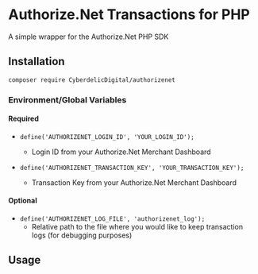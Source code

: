 # Authorize.Net Transactions for PHP
A simple wrapper for the Authorize.Net PHP SDK

## **Installation**
`composer require CyberdelicDigital/authorizenet`

### **Environment/Global Variables**
#### Required
* `define('AUTHORIZENET_LOGIN_ID', 'YOUR_LOGIN_ID');`

  * Login ID from your Authorize.Net Merchant Dashboard

* `define('AUTHORIZENET_TRANSACTION_KEY', 'YOUR_TRANSACTION_KEY');`

  * Transaction Key from your Authorize.Net Merchant Dashboard

#### Optional
* `define('AUTHORIZENET_LOG_FILE', 'authorizenet_log');`
  * Relative path to the file where you would like to keep transaction logs (for debugging purposes)

## **Usage**
